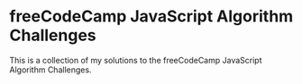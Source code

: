 # freeCodeCamp JavaScript Algorithm Challenges

This is a collection of my solutions to the freeCodeCamp JavaScript Algorithm Challenges.
